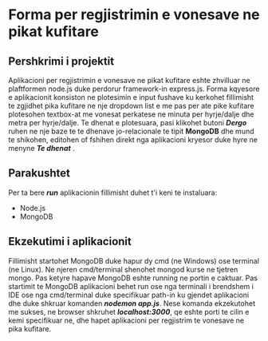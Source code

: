 # Forma per regjistrimin e vonesave ne pikat kufitare

## Pershkrimi i projektit

Aplikacioni per regjistrimin e vonesave ne pikat kufitare eshte zhvilluar ne plaftformen node.js duke perdorur framework-in express.js. Forma kqyesore e aplikacionit konsiston ne plotesimin e input fushave ku kerkohet fillimisht te zgjidhet pika kufitare ne nje dropdown list e me pas per ate pike kufitare plotesohen textbox-at me vonesat perkatese ne minuta per hyrje/dalje dhe metra per hyrje/dalje. Te dhenat e plotesuara, pasi klikohet butoni ***Dergo*** ruhen ne nje baze te te dhenave jo-relacionale te tipit **MongoDB** dhe mund te shikohen, editohen of fshihen direkt nga aplikacioni kryesor duke hyre ne menyne ***Te dhenat*** .

## Parakushtet
Per ta bere ***run*** aplikacionin fillimisht duhet t'i keni te instaluara:
- Node.js
- MongoDB

## Ekzekutimi i aplikacionit
Fillimisht startohet MongoDB duke hapur dy cmd (ne Windows) ose terminal (ne Linux).
Ne njeren cmd/terminal shenohet mongod kurse ne tjetren mongo.
Pas ketyre hapave MongoDB eshte running ne portin e caktuar.
Pas startimit te MongoDB aplikacioni behet run ose nga terminali i brendshem i IDE ose nga cmd/terminal duke specifikuar path-in ku gjendet aplikacioni dhe duke shkruar komanden ***nodemon app.js***. Nese komanda ekzekutohet me sukses, ne browser shkruhet ***localhost:3000***, qe eshte porti te cilin e kemi specifikuar ne, dhe hapet aplikacioni per regjistrim te vonesave ne pika kufitare.
